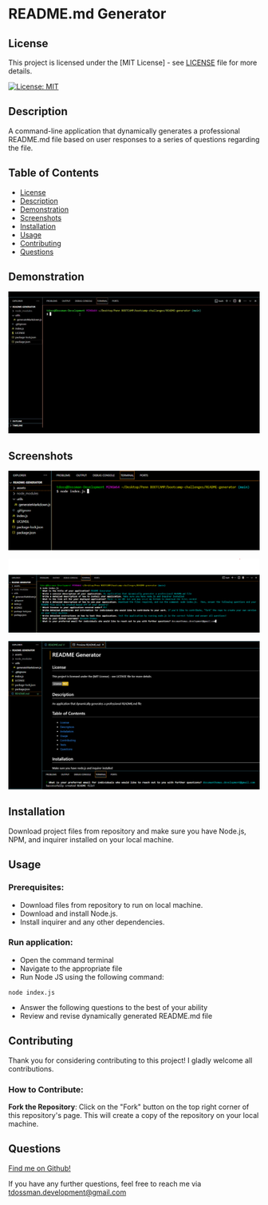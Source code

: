 # README.md Generator

## License

This project is licensed under the [MIT License] - see [LICENSE](LICENSE) file for more details.

[![License: MIT](https://img.shields.io/badge/License-MIT-yellow.svg)](https://opensource.org/licenses/MIT)

## Description

A command-line application that dynamically generates a professional README.md file based on user responses to a series of questions regarding the file.  

## Table of Contents

- [License](#license)
- [Description](#description)
- [Demonstration](#demonstration)
- [Screenshots](#screenshots)
- [Installation](#installation)
- [Usage](#usage)
- [Contributing](#contributing)
- [Questions](#questions)

## Demonstration

![README Generator Demo](./assets/media/README-generator-preview.gif)

## Screenshots

![Screenshot 1](./assets/media/README-gen-ss1.png)

![Screenshot 2](./assets/media/README-gen-ss2.png)

![Screenshot 3](./assets/media/README-gen-ss3.png)

## Installation

Download project files from repository and make sure you have Node.js, NPM, and inquirer installed on your local machine.

## Usage
### Prerequisites:
- Download files from repository to run on local machine.
- Download and install Node.js.
- Install inquirer and any other dependencies. 

### Run application:
- Open the command terminal
- Navigate to the appropriate file
- Run Node JS using the following command: 
```GitBash
node index.js
```
- Answer the following questions to the best of your ability
- Review and revise dynamically generated README.md file

## Contributing

Thank you for considering contributing to this project! I gladly welcome all contributions.

### How to Contribute:

**Fork the Repository**: Click on the "Fork" button on the top right corner of this repository's page. This will create a copy of the repository on your local machine.

## Questions

[Find me on Github!](https://github.com/Dossman-thomas)

If you have any further questions, feel free to reach me via tdossman.development@gmail.com

